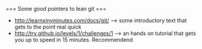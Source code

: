 === Some good pointers to lean git ===
* http://learnxinyminutes.com/docs/git/ --> some introductory text that gets to the point real quick
* http://try.github.io/levels/1/challenges/1 --> an hands on tutorial that gets you up to speed in 15 minutes. Recommendend



